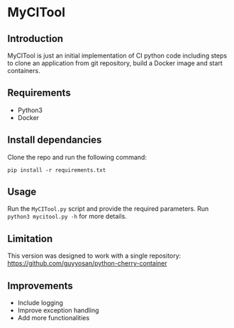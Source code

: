 # MyCITool

## Introduction
MyCITool is just an initial implementation of CI python code including steps to clone an application from git repository, build a Docker image and start containers.

## Requirements 

* Python3
* Docker

## Install dependancies
Clone the repo and run the following command:

`pip install -r requirements.txt`

## Usage

Run the `MyCITool.py` script and provide the required parameters.
Run `python3 mycitool.py -h` for more details. 

## Limitation

This version was designed to work with a single repository: https://github.com/guyyosan/python-cherry-container

## Improvements

* Include logging
* Improve exception handling
* Add more functionalities